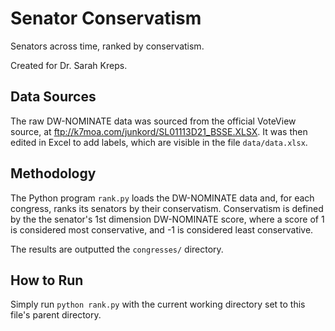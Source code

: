 # Senator Conservatism
Senators across time, ranked by conservatism.

Created for Dr. Sarah Kreps.

## Data Sources
The raw DW-NOMINATE data was sourced from the official VoteView source, at ftp://k7moa.com/junkord/SL01113D21_BSSE.XLSX. It was then edited in Excel to add labels, which are visible in the file `data/data.xlsx`.

## Methodology
The Python program `rank.py` loads the DW-NOMINATE data and, for each congress, ranks its senators by their conservatism. Conservatism is defined by the the senator's 1st dimension DW-NOMINATE score, where a score of 1 is considered most conservative, and -1 is considered least conservative.

The results are outputted the `congresses/` directory.

## How to Run
Simply run `python rank.py` with the current working directory set to this file's parent directory.
